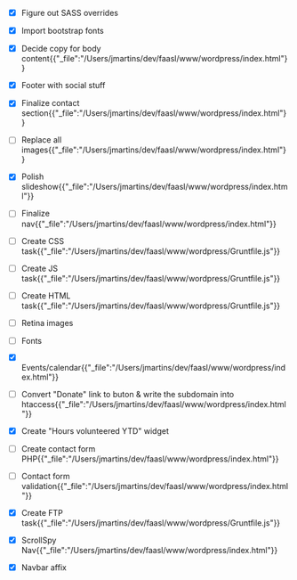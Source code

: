 - [x] Figure out SASS overrides
- [x] Import bootstrap fonts
- [x] Decide copy for body content{{"_file":"/Users/jmartins/dev/faasl/www/wordpress/index.html"}}
- [x] Footer with social stuff
- [x] Finalize contact section{{"_file":"/Users/jmartins/dev/faasl/www/wordpress/index.html"}}
- [ ] Replace all images{{"_file":"/Users/jmartins/dev/faasl/www/wordpress/index.html"}}
- [x] Polish slideshow{{"_file":"/Users/jmartins/dev/faasl/www/wordpress/index.html"}}
- [ ] Finalize nav{{"_file":"/Users/jmartins/dev/faasl/www/wordpress/index.html"}}
- [ ] Create CSS task{{"_file":"/Users/jmartins/dev/faasl/www/wordpress/Gruntfile.js"}}
- [ ] Create JS task{{"_file":"/Users/jmartins/dev/faasl/www/wordpress/Gruntfile.js"}}
- [ ] Create HTML task{{"_file":"/Users/jmartins/dev/faasl/www/wordpress/Gruntfile.js"}}
- [ ] Retina images
- [ ] Fonts
- [x] Events/calendar{{"_file":"/Users/jmartins/dev/faasl/www/wordpress/index.html"}}
- [ ] Convert "Donate" link to buton & write the subdomain into htaccess{{"_file":"/Users/jmartins/dev/faasl/www/wordpress/index.html"}}
- [x] Create "Hours volunteered YTD" widget
- [ ] Create contact form PHP{{"_file":"/Users/jmartins/dev/faasl/www/wordpress/index.html"}}
- [ ] Contact form validation{{"_file":"/Users/jmartins/dev/faasl/www/wordpress/index.html"}}
- [x] Create FTP task{{"_file":"/Users/jmartins/dev/faasl/www/wordpress/Gruntfile.js"}}
- [x] ScrollSpy Nav{{"_file":"/Users/jmartins/dev/faasl/www/wordpress/index.html"}}
- [x] Navbar affix

